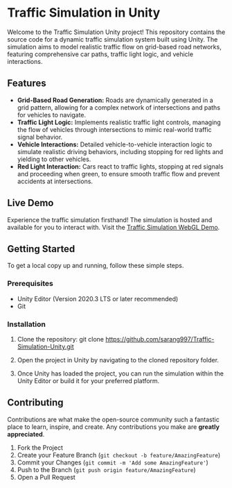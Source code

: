 # Traffic Simulation in Unity

Welcome to the Traffic Simulation Unity project! This repository contains the source code for a dynamic traffic simulation system built using Unity. The simulation aims to model realistic traffic flow on grid-based road networks, featuring comprehensive car paths, traffic light logic, and vehicle interactions.

## Features

- **Grid-Based Road Generation:** Roads are dynamically generated in a grid pattern, allowing for a complex network of intersections and paths for vehicles to navigate.
- **Traffic Light Logic:** Implements realistic traffic light controls, managing the flow of vehicles through intersections to mimic real-world traffic signal behavior.
- **Vehicle Interactions:** Detailed vehicle-to-vehicle interaction logic to simulate realistic driving behaviors, including stopping for red lights and yielding to other vehicles.
- **Red Light Interaction:** Cars react to traffic lights, stopping at red signals and proceeding when green, to ensure smooth traffic flow and prevent accidents at intersections.

## Live Demo

Experience the traffic simulation firsthand! The simulation is hosted and available for you to interact with. Visit the [Traffic Simulation WebGL Demo](https://sarang997.github.io/simulationWebGL/).

## Getting Started

To get a local copy up and running, follow these simple steps.

### Prerequisites

- Unity Editor (Version 2020.3 LTS or later recommended)
- Git

### Installation

1. Clone the repository:
git clone https://github.com/sarang997/Traffic-Simulation-Unity.git

2. Open the project in Unity by navigating to the cloned repository folder.

3. Once Unity has loaded the project, you can run the simulation within the Unity Editor or build it for your preferred platform.

## Contributing

Contributions are what make the open-source community such a fantastic place to learn, inspire, and create. Any contributions you make are **greatly appreciated**.

1. Fork the Project
2. Create your Feature Branch (`git checkout -b feature/AmazingFeature`)
3. Commit your Changes (`git commit -m 'Add some AmazingFeature'`)
4. Push to the Branch (`git push origin feature/AmazingFeature`)
5. Open a Pull Request



